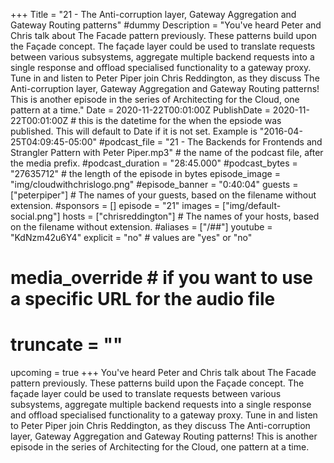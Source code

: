 +++
Title = "21 - The Anti-corruption layer, Gateway Aggregation and Gateway Routing patterns" #dummy
Description = "You've heard Peter and Chris talk about The Facade pattern previously. These patterns build upon the Façade concept. The façade layer could be used to translate requests between various subsystems, aggregate multiple backend requests into a single response and offload specialised functionality to a gateway proxy. Tune in and listen to Peter Piper join Chris Reddington, as they discuss The Anti-corruption layer, Gateway Aggregation and Gateway Routing patterns! This is another episode in the series of Architecting for the Cloud, one pattern at a time."
Date = 2020-11-22T00:01:00Z
PublishDate = 2020-11-22T00:01:00Z # this is the datetime for the when the epsiode was published. This will default to Date if it is not set. Example is "2016-04-25T04:09:45-05:00"
#podcast_file = "21 - The Backends for Frontends and Strangler Pattern with Peter Piper.mp3" # the name of the podcast file, after the media prefix.
#podcast_duration = "28:45.000"
#podcast_bytes = "27635712" # the length of the episode in bytes
episode_image = "img/cloudwithchrislogo.png"
#episode_banner = "0:40:04"
guests = ["peterpiper"] # The names of your guests, based on the filename without extension.
#sponsors = []
episode = "21"
images = ["img/default-social.png"]
hosts = ["chrisreddington"] # The names of your hosts, based on the filename without extension.
#aliases = ["/##"]
youtube = "KdNzm42u6Y4"
explicit = "no" # values are "yes" or "no"
# media_override # if you want to use a specific URL for the audio file
# truncate = ""
upcoming = true
+++
You've heard Peter and Chris talk about The Facade pattern previously. These patterns build upon the Façade concept. The façade layer could be used to translate requests between various subsystems, aggregate multiple backend requests into a single response and offload specialised functionality to a gateway proxy. Tune in and listen to Peter Piper join Chris Reddington, as they discuss The Anti-corruption layer, Gateway Aggregation and Gateway Routing patterns! This is another episode in the series of Architecting for the Cloud, one pattern at a time.
